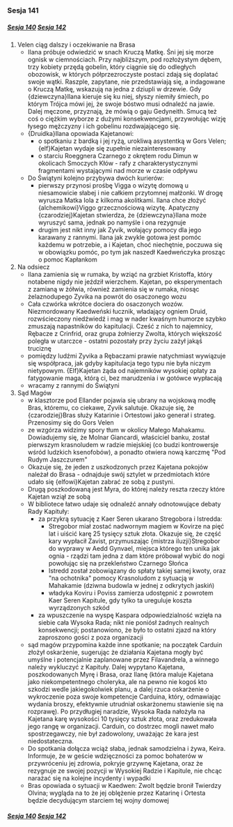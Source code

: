 ### Sesja 141
##### [Sesja 140](#sesja-140) [Sesja 142](#sesja-142)
1. Velen ciąg dalszy i oczekiwanie na Brasa
    - Ilana próbuje odwiedzić w snach Kruczą Matkę. Śni jej się morze ognisk w ciemnościach. Przy najbliższym, pod rozłożystym dębem, trzy kobiety przędą gobelin, który ciągnie się do odległych obozowisk, w których półprzezroczyste postaci zdają się doplatać swoje wątki. Raszple, zapytane, nie przedstawiają się, a indagowane o Kruczą Matkę, wskazują na jedna z dziupli w drzewie. Gdy {dziewczyna}Ilana kieruje się ku niej, słyszy niemiły śmiech, po którym Trójca mówi jej, że swoje bóstwo musi odnaleźć na jawie. Dalej męczone, przyznają, że mówią o gaju Gedyneith. Smucą też coś o ciężkim wyborze z dużymi konsekwencjami, przywołując wizję łysego mężczyzny i ich gobelinu rozdwajającego się.
    - {Druidka}Ilana opowiada Kajetanowi:
        - o spotkaniu z bardką i jej ryżą, urokliwą asystentką w Gors Velen; {elf}Kajetan wydaje się zupełnie niezainteresowany
        - o starciu Roeggnera Czarnego z okrętem rodu Dimun w okolicach Smoczych Kłów - rafy z charakterystycznymi fragmentami wystającymi nad morze w czasie odpływu
    - Do Świątyni kolejno przybywa dwóch kurierów:
        - pierwszy przynosi prośbę Vigga o wizytę domową u niesamowicie słabej i nie całkiem przytomnej małżonki. W drogę wyrusza Matka Iola z kilkoma akolitkami. Ilana chce złożyć {alchemikowi}Viggo grzecznościową wizytę. Apatyczny {czarodziej}Kajetan stwierdza, że {dziewczyna}Ilana może wyruszyć sama, jednak po namyśle i ona rezygnuje
        - drugim jest nikt inny jak Zyvik, wołający pomocy dla jego karawany z rannymi. Ilana jak zwykle gotowa jest pomóc każdemu w potrzebie, a i Kajetan, choć niechętnie, poczuwa się w obowiązku pomóc, po tym jak naszedł Kaedweńczyka prosząc o pomoc Kapłankom
2. Na odsiecz
    - Ilana zamienia się w rumaka, by wziąć na grzbiet Kristoffa, który notabene nigdy nie jeździł wierzchem. Kajetan, po eksperymentach z zamianą w żółwia, również zamienia się w rumaka, niosąc żelaznodupego Zyvika na powrót do osaczonego wozu
    - Cała czwórka wkrótce dociera do osaczonych wozów. Niezmordowany Kaedweński łucznik, władający ogniem Druid, rozwścieczony niedźwiedź i mag w nader kwaśnym humorze szybko zmuszają napastników do kapitulacji. Cześć z nich to najemnicy, Rębacze z Crinfrid, oraz grupa żołnierzy Zwolta, których większość poległa w utarczce - ostatni pozostały przy życiu zażył jakąś truciznę
    - pomiędzy ludźmi Zyvika a Rębaczami prawie natychmiast wywiązuje się współpraca, jak gdyby kapitulacja tego typu nie była niczym nietypowym. {Elf}Kajetan żąda od najemników wysokiej opłaty za fatygowanie maga, którą ci, bez marudzenia i w gotówce wypłacają
    - wracamy z rannymi do Świątyni
3. Sąd Magów
    - w klasztorze pod Ellander pojawia się ubrany na wojskową modłę Bras, któremu, co ciekawe, Zyvik salutuje. Okazuje się, że {czarodziej}Bras służy Katarinie i Ortestowi jako generał i strateg. Przenosimy się do Gors Velen
    - ze wzgórza widzimy spory tłum w okolicy Małego Mahakamu. Dowiadujemy się, że Molnar Giancardi, właściciel banku, został pierwszym krasnoludem w radzie miejskiej (co budzi kontrowersje wśród ludzkich ksenofobów), a ponadto otwiera nową karczmę "Pod Rudym Jaszczurem"
    - Okazuje się, że jeden z uszkodzonych przez Kajetana pokojów należał do Brasa - odnajduje swój sztylet w przedmiotach które udało się {elfowi}Kajetan zabrać ze sobą z pustyni.
    - Drugą poszkodowaną jest Myra, do której należy reszta rzeczy które Kajetan wziął ze sobą
    - W bibliotece łatwo udaje się odnaleźć annały odnotowujące debaty Rady Kapituły:
        - za przykrą sytuację z Kaer Seren ukarano Stregobora i Istredda:
            - Stregobor miał zostać nadwornym magiem w Kovirze na pięć lat i uiścić karę 25 tysięcy sztuk złota. Okazuje się, że część kary wypłacił Zavist, przymuszając {mistrza iluzji}Stregobor do wyprawy w Aedd Gynvael, miejsca którego ten unika jak ognia - rządzi tam jedna z dam które próbował wybić do nogi powołując się na przekleństwo Czarnego Słońca
            - Istredd został zobowiązany do spłaty takiej samej kwoty, oraz "na ochotnika" pomocy Krasnoludom z sytuacją w Mahakamie (dziwna budowla w jednej z odkrytych jaskiń)
            - władyka Koviru i Poviss zamierza udostępnić z powrotem Kaer Seren Kapitule, gdy tylko ta ureguluje koszta wyrządzonych szkód
        - za wpuszczenie na wyspę Kaspara odpowiedzialność wzięła na siebie cała Wysoka Rada; nikt nie poniósł żadnych realnych konsekwencji; postanowiono, że było to ostatni zjazd na który zaproszono gości z poza organizacji
    - sąd magów przypomina każde inne spotkanie; na początek Carduin złożył oskarżenie, sugerując że działania Kajetana mogły być umyślne i potencjalnie zaplanowane przez Filavandrela, a winnego należy wykluczyć z Kapituły. Dalej wypytano Kajetana, poszkodowanych Myrę i Brasa, oraz Ilanę (która maluje Kajetana jako niekompetentnego choleryka, ale na pewno nie kogoś kto szkodzi wedle jakiegokolwiek planu, a dalej rzuca oskarżenie o wykroczenie poza swoje kompetencje Carduina, który, odmawiając wydania broszy, efektywnie utrudniał oskarżonemu stawienie się na rozprawę). Po przydługiej naradzie, Wysoka Rada nałożyła na Kajetana karę wysokości 10 tysięcy sztuk złota, oraz zredukowała jego rangę w organizacji. Carduin, co dostrzec mogli nawet mało spostrzegawczy, nie był zadowolony, uważając że kara jest niedostateczna.
    - Do spotkania dołącza wciąż słaba, jednak samodzielna i żywa, Keira. Informuje, że w geście wdzięczności za pomoc bohaterów w przywróceniu jej zdrowia, pokryje grzywnę Kajetana, oraz że rezygnuje ze swojej pozycji w Wysokiej Radzie i Kapitule, nie chcąc narażać się na kolejne incydenty i wypadki
    - Bras opowiada o sytuacji w Kaedwen: Zwolt będzie bronił Twierdzy Olvina; wygląda na to że jej oblężenie przez Katarinę i Ortesta będzie decydującym starciem tej wojny domowej

##### [Sesja 140](#sesja-140) [Sesja 142](#sesja-142)